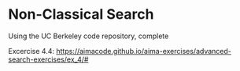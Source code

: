 # Non-Classical Search

Using the UC Berkeley code repository, complete

Excercise 4.4: https://aimacode.github.io/aima-exercises/advanced-search-exercises/ex_4/#